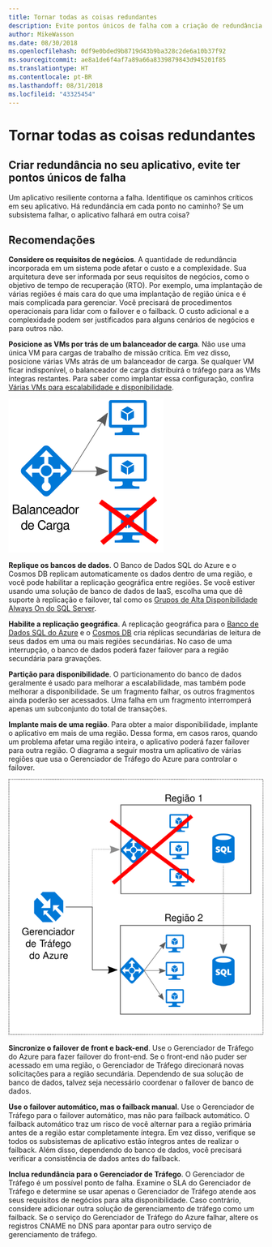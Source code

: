 ```yaml
---
title: Tornar todas as coisas redundantes
description: Evite pontos únicos de falha com a criação de redundância em seu aplicativo.
author: MikeWasson
ms.date: 08/30/2018
ms.openlocfilehash: 0df9e0bded9b8719d43b9ba328c2de6a10b37f92
ms.sourcegitcommit: ae8a1de6f4af7a89a66a8339879843d945201f85
ms.translationtype: HT
ms.contentlocale: pt-BR
ms.lasthandoff: 08/31/2018
ms.locfileid: "43325454"
---
```

# <a name="make-all-things-redundant"></a>Tornar todas as coisas redundantes

## <a name="build-redundancy-into-your-application-to-avoid-having-single-points-of-failure"></a>Criar redundância no seu aplicativo, evite ter pontos únicos de falha

Um aplicativo resiliente contorna a falha. Identifique os caminhos críticos em seu aplicativo. Há redundância em cada ponto no caminho? Se um subsistema falhar, o aplicativo falhará em outra coisa?

## <a name="recommendations"></a>Recomendações 

**Considere os requisitos de negócios**. A quantidade de redundância incorporada em um sistema pode afetar o custo e a complexidade. Sua arquitetura deve ser informada por seus requisitos de negócios, como o objetivo de tempo de recuperação (RTO). Por exemplo, uma implantação de várias regiões é mais cara do que uma implantação de região única e é mais complicada para gerenciar. Você precisará de procedimentos operacionais para lidar com o failover e o failback. O custo adicional e a complexidade podem ser justificados para alguns cenários de negócios e para outros não.

**Posicione as VMs por trás de um balanceador de carga**. Não use uma única VM para cargas de trabalho de missão crítica. Em vez disso, posicione várias VMs atrás de um balanceador de carga. Se qualquer VM ficar indisponível, o balanceador de carga distribuirá o tráfego para as VMs íntegras restantes. Para saber como implantar essa configuração, confira [Várias VMs para escalabilidade e disponibilidade][multi-vm-blueprint].

![](./images/load-balancing.svg)

**Replique os bancos de dados**. O Banco de Dados SQL do Azure e o Cosmos DB replicam automaticamente os dados dentro de uma região, e você pode habilitar a replicação geográfica entre regiões. Se você estiver usando uma solução de banco de dados de IaaS, escolha uma que dê suporte à replicação e failover, tal como os [Grupos de Alta Disponibilidade Always On do SQL Server][sql-always-on]. 

**Habilite a replicação geográfica**. A replicação geográfica para o [Banco de Dados SQL do Azure][sql-geo-replication] e o [Cosmos DB][cosmosdb-geo-replication] cria réplicas secundárias de leitura de seus dados em uma ou mais regiões secundárias. No caso de uma interrupção, o banco de dados poderá fazer failover para a região secundária para gravações.

**Partição para disponibilidade**. O particionamento do banco de dados geralmente é usado para melhorar a escalabilidade, mas também pode melhorar a disponibilidade. Se um fragmento falhar, os outros fragmentos ainda poderão ser acessados. Uma falha em um fragmento interromperá apenas um subconjunto do total de transações. 

**Implante mais de uma região**. Para obter a maior disponibilidade, implante o aplicativo em mais de uma região. Dessa forma, em casos raros, quando um problema afetar uma região inteira, o aplicativo poderá fazer failover para outra região. O diagrama a seguir mostra um aplicativo de várias regiões que usa o Gerenciador de Tráfego do Azure para controlar o failover.

![](images/failover.svg)

**Sincronize o failover de front e back-end**. Use o Gerenciador de Tráfego do Azure para fazer failover do front-end. Se o front-end não puder ser acessado em uma região, o Gerenciador de Tráfego direcionará novas solicitações para a região secundária. Dependendo de sua solução de banco de dados, talvez seja necessário coordenar o failover de banco de dados. 

**Use o failover automático, mas o failback manual**. Use o Gerenciador de Tráfego para o failover automático, mas não para failback automático. O failback automático traz um risco de você alternar para a região primária antes de a região estar completamente íntegra. Em vez disso, verifique se todos os subsistemas de aplicativo estão íntegros antes de realizar o failback. Além disso, dependendo do banco de dados, você precisará verificar a consistência de dados antes do failback.

**Inclua redundância para o Gerenciador de Tráfego**. O Gerenciador de Tráfego é um possível ponto de falha. Examine o SLA do Gerenciador de Tráfego e determine se usar apenas o Gerenciador de Tráfego atende aos seus requisitos de negócios para alta disponibilidade. Caso contrário, considere adicionar outra solução de gerenciamento de tráfego como um failback. Se o serviço do Gerenciador de Tráfego do Azure falhar, altere os registros CNAME no DNS para apontar para outro serviço de gerenciamento de tráfego.



<!-- links -->

[multi-vm-blueprint]: ../../reference-architectures/virtual-machines-windows/multi-vm.md

[cassandra]: http://cassandra.apache.org/
[cosmosdb-geo-replication]: /azure/cosmos-db/distribute-data-globally
[sql-always-on]: https://msdn.microsoft.com/library/hh510230.aspx
[sql-geo-replication]: /azure/sql-database/sql-database-geo-replication-overview
